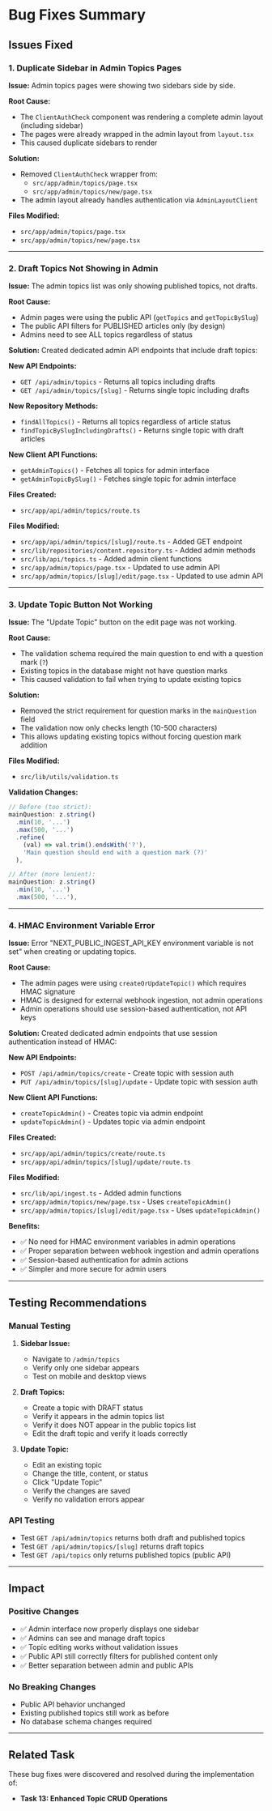 # Bug Fixes Summary

## Issues Fixed

### 1. Duplicate Sidebar in Admin Topics Pages
**Issue:** Admin topics pages were showing two sidebars side by side.

**Root Cause:** 
- The `ClientAuthCheck` component was rendering a complete admin layout (including sidebar)
- The pages were already wrapped in the admin layout from `layout.tsx`
- This caused duplicate sidebars to render

**Solution:**
- Removed `ClientAuthCheck` wrapper from:
  - `src/app/admin/topics/page.tsx`
  - `src/app/admin/topics/new/page.tsx`
- The admin layout already handles authentication via `AdminLayoutClient`

**Files Modified:**
- `src/app/admin/topics/page.tsx`
- `src/app/admin/topics/new/page.tsx`

---

### 2. Draft Topics Not Showing in Admin
**Issue:** The admin topics list was only showing published topics, not drafts.

**Root Cause:**
- Admin pages were using the public API (`getTopics` and `getTopicBySlug`)
- The public API filters for PUBLISHED articles only (by design)
- Admins need to see ALL topics regardless of status

**Solution:**
Created dedicated admin API endpoints that include draft topics:

**New API Endpoints:**
- `GET /api/admin/topics` - Returns all topics including drafts
- `GET /api/admin/topics/[slug]` - Returns single topic including drafts

**New Repository Methods:**
- `findAllTopics()` - Returns all topics regardless of article status
- `findTopicBySlugIncludingDrafts()` - Returns single topic with draft articles

**New Client API Functions:**
- `getAdminTopics()` - Fetches all topics for admin interface
- `getAdminTopicBySlug()` - Fetches single topic for admin interface

**Files Created:**
- `src/app/api/admin/topics/route.ts`

**Files Modified:**
- `src/app/api/admin/topics/[slug]/route.ts` - Added GET endpoint
- `src/lib/repositories/content.repository.ts` - Added admin methods
- `src/lib/api/topics.ts` - Added admin client functions
- `src/app/admin/topics/page.tsx` - Updated to use admin API
- `src/app/admin/topics/[slug]/edit/page.tsx` - Updated to use admin API

---

### 3. Update Topic Button Not Working
**Issue:** The "Update Topic" button on the edit page was not working.

**Root Cause:**
- The validation schema required the main question to end with a question mark (`?`)
- Existing topics in the database might not have question marks
- This caused validation to fail when trying to update existing topics

**Solution:**
- Removed the strict requirement for question marks in the `mainQuestion` field
- The validation now only checks length (10-500 characters)
- This allows updating existing topics without forcing question mark addition

**Files Modified:**
- `src/lib/utils/validation.ts`

**Validation Changes:**
```typescript
// Before (too strict):
mainQuestion: z.string()
  .min(10, '...')
  .max(500, '...')
  .refine(
    (val) => val.trim().endsWith('?'),
    'Main question should end with a question mark (?)'
  ),

// After (more lenient):
mainQuestion: z.string()
  .min(10, '...')
  .max(500, '...'),
```

---

### 4. HMAC Environment Variable Error
**Issue:** Error "NEXT_PUBLIC_INGEST_API_KEY environment variable is not set" when creating or updating topics.

**Root Cause:**
- The admin pages were using `createOrUpdateTopic()` which requires HMAC signature
- HMAC is designed for external webhook ingestion, not admin operations
- Admin operations should use session-based authentication, not API keys

**Solution:**
Created dedicated admin endpoints that use session authentication instead of HMAC:

**New API Endpoints:**
- `POST /api/admin/topics/create` - Create topic with session auth
- `PUT /api/admin/topics/[slug]/update` - Update topic with session auth

**New Client API Functions:**
- `createTopicAdmin()` - Creates topic via admin endpoint
- `updateTopicAdmin()` - Updates topic via admin endpoint

**Files Created:**
- `src/app/api/admin/topics/create/route.ts`
- `src/app/api/admin/topics/[slug]/update/route.ts`

**Files Modified:**
- `src/lib/api/ingest.ts` - Added admin functions
- `src/app/admin/topics/new/page.tsx` - Uses `createTopicAdmin()`
- `src/app/admin/topics/[slug]/edit/page.tsx` - Uses `updateTopicAdmin()`

**Benefits:**
- ✅ No need for HMAC environment variables in admin operations
- ✅ Proper separation between webhook ingestion and admin operations
- ✅ Session-based authentication for admin actions
- ✅ Simpler and more secure for admin users

---

## Testing Recommendations

### Manual Testing
1. **Sidebar Issue:**
   - Navigate to `/admin/topics`
   - Verify only one sidebar appears
   - Test on mobile and desktop views

2. **Draft Topics:**
   - Create a topic with DRAFT status
   - Verify it appears in the admin topics list
   - Verify it does NOT appear in the public topics list
   - Edit the draft topic and verify it loads correctly

3. **Update Topic:**
   - Edit an existing topic
   - Change the title, content, or status
   - Click "Update Topic"
   - Verify the changes are saved
   - Verify no validation errors appear

### API Testing
- Test `GET /api/admin/topics` returns both draft and published topics
- Test `GET /api/admin/topics/[slug]` returns draft topics
- Test `GET /api/topics` only returns published topics (public API)

---

## Impact

### Positive Changes
- ✅ Admin interface now properly displays one sidebar
- ✅ Admins can see and manage draft topics
- ✅ Topic editing works without validation issues
- ✅ Public API still correctly filters for published content only
- ✅ Better separation between admin and public APIs

### No Breaking Changes
- Public API behavior unchanged
- Existing published topics still work as before
- No database schema changes required

---

## Related Task
These bug fixes were discovered and resolved during the implementation of:
- **Task 13: Enhanced Topic CRUD Operations**
